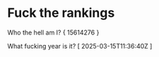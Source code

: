 # Fuck the rankings

Who the hell am I?
{ 15614276 }

What fucking year is it?
[ 2025-03-15T11:36:40Z ]
